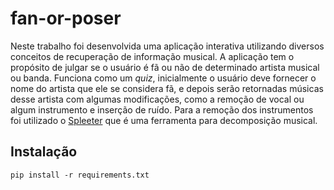 # fan-or-poser

Neste trabalho foi desenvolvida uma aplicação interativa utilizando diversos conceitos de recuperação de informação musical. A aplicação tem o propósito de julgar se o usuário é fã ou não de determinado artista musical ou banda. Funciona como um _quiz_, inicialmente o usuário deve fornecer o nome do artista que ele se considera fã, e depois serão retornadas músicas desse artista com algumas modificações, como a remoção de vocal ou algum instrumento e inserção de ruído. Para a remoção dos instrumentos foi utilizado o [Spleeter](https://github.com/deezer/spleeter) que é uma ferramenta para decomposição musical. 

## Instalação
```
pip install -r requirements.txt
```
